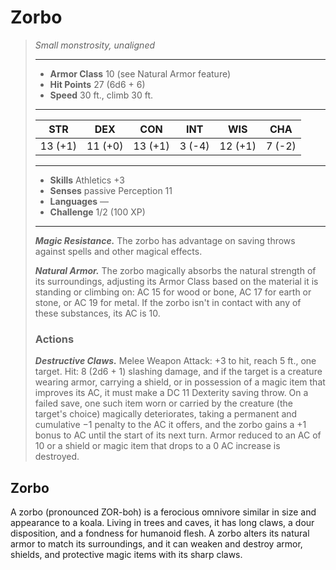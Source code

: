 # Zorbo
>*Small monstrosity, unaligned*
>___
>- **Armor Class** 10 (see Natural Armor feature)
>- **Hit Points** 27 (6d6 + 6)
>- **Speed** 30 ft., climb 30 ft.
>___
>|STR|DEX|CON|INT|WIS|CHA|
>|:---:|:---:|:---:|:---:|:---:|:---:|
>|13 (+1)|11 (+0)|13 (+1)|3 (-4)|12 (+1)|7 (-2)|
>___
>- **Skills** Athletics +3
>- **Senses** passive Perception 11
>- **Languages** —
>- **Challenge** 1/2 (100 XP)
>___
>***Magic Resistance.*** The zorbo has advantage on saving throws against spells and other magical effects.  
>
>***Natural Armor.*** The zorbo magically absorbs the natural strength of its surroundings, adjusting its Armor Class based on the material it is standing or climbing on: AC 15 for wood or bone, AC 17 for earth or stone, or AC 19 for metal. If the zorbo isn't in contact with any of these substances, its AC is 10.  
>
>### Actions
>***Destructive Claws.*** Melee Weapon Attack: +3 to hit, reach 5 ft., one target. Hit: 8 (2d6 + 1) slashing damage, and if the target is a creature wearing armor, carrying a shield, or in possession of a magic item that improves its AC, it must make a DC 11 Dexterity saving throw. On a failed save, one such item worn or carried by the creature (the target's choice) magically deteriorates, taking a permanent and cumulative −1 penalty to the AC it offers, and the zorbo gains a +1 bonus to AC until the start of its next turn. Armor reduced to an AC of 10 or a shield or magic item that drops to a 0 AC increase is destroyed.
## Zorbo
A zorbo (pronounced ZOR-boh) is a ferocious omnivore similar in size and appearance to a koala. Living in trees and caves, it has long claws, a dour disposition, and a fondness for humanoid flesh. A zorbo alters its natural armor to match its surroundings, and it can weaken and destroy armor, shields, and protective magic items with its sharp claws.